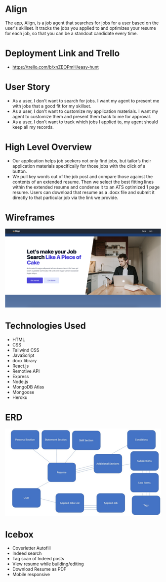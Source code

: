# Align
The app, Align, is a job agent that searches for jobs for a user based on the user's skillset. It tracks the jobs you applied to and optimizes your resume for each job, so that you can be a standout candidate every time.

# Deployment Link and Trello

* https://trello.com/b/xnZEOPmH/easy-hunt

# User Story
* As a user, I don't want to search for jobs. I want my agent to present me with jobs that a good fit for my skillset.
* As a user, I don't want to customize my application materials. I want my agent to customize them and present them back to me for approval.
* As a user, I don't want to track which jobs I applied to, my agent should keep all my records.

# High Level Overview
* Our application helps job seekers not only find jobs, but tailor’s their application materials specifically for those jobs with the click of a button.
* We pull key words out of the job post and compare those against the contents of an extended resume. Then we select the best fitting lines within the extended resume and condense it to an ATS optimized 1 page resume. Users can download that resume as a .docx file and submit it directly to that particular job via the link we provide.

# Wireframes
<img src="src/assets/images/Landing_Page.png" >

# Technologies Used
* HTML
* CSS
* Tailwind CSS
* JavaScript
* docx library
* React.js
* Remotive API
* Express
* Node.js
* MongoDB Atlas
* Mongoose
* Heroku

# ERD
<img src="src/assets/images/Slide1.jpg" >

# Icebox
* Coverletter Autofill
* Indeed search
* Tag scan of Indeed posts
* View resume while building/editing
* Download Resume as PDF
* Mobile responsive